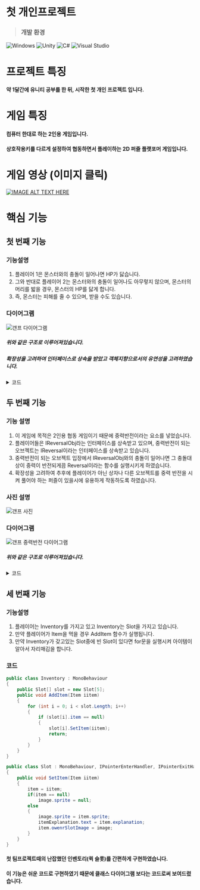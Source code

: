 # 첫 개인프로젝트
> ### **개발 환경**

![Windows](https://img.shields.io/badge/Windows-0078D6?style=for-the-badge&logo=windows&logoColor=white)
![Unity](https://img.shields.io/badge/unity-%23000000.svg?style=for-the-badge&logo=unity&logoColor=white)
![C#](https://img.shields.io/badge/c%23-%23239120.svg?style=for-the-badge&logo=csharp&logoColor=white)
![Visual Studio](https://img.shields.io/badge/Visual%20Studio-5C2D91.svg?style=for-the-badge&logo=visual-studio&logoColor=white)
# 프로젝트 특징
#### 약 1달간에 유니티 공부를 한 뒤, 시작한 첫 개인 프로젝트 입니다.
# 게임 특징
#### 컴퓨터 한대로 하는 2인용 게임입니다.
#### 상호작용키를 다르게 설정하여 협동하면서 플레이하는 2D 퍼즐 플랫포머 게임입니다.
# 게임 영상 (이미지 클릭)
[![IMAGE ALT TEXT HERE](https://img.youtube.com/vi/DCpZCHbnalA/0.jpg)](https://youtu.be/DCpZCHbnalA)
# **핵심 기능**
## 첫 번째 기능
### 기능설명
1. 플레이어 1은 몬스터와의 충돌이 일어나면 HP가 닳습니다.
2. 그와 반대로 플레이어 2는 몬스터와의 충돌이 일어나도 아무렇지 않으며, 몬스터의 머리를 밟을 경우, 몬스터의 HP를 닳게 합니다.
3. 즉, 몬스터는 피해를 줄 수 있으며, 받을 수도 있습니다.

### 다이어그램
![갠프 다이어그램](https://github.com/kimkimsun/1st-TeamProject/assets/116052108/96ed0980-276d-4112-8f0e-55af3e67149f)
##### 위와 같은 구조로 이루어져있습니다.

##### 확장성을 고려하여 인터페이스로 상속을 받았고 객체지향으로서의 유연성을 고려하였습니다.

<details>
    <summary>코드</summary>
    
### 코드
```C#
public interface IAttackable
{
    void Attack(IHitable hitobj);
    float Damage
    {
        get;
        set;
    }
}
public interface IHitable
{
    void Hit(float damage);
}
```

```C#
public class Player : MonoBehaviour, IReversalObj, IHitable
{
    public virtual void Hit(float damage)
    {
        playerRb.AddRelativeForce(Vector2.right * 5 * Time.deltaTime, ForceMode2D.Impulse);
    }
}

public class Monster : MonoBehaviour, IAttackable, IHitable
{
    public void Attack(IHitable hitobj)
    {
        hitobj.Hit(damage);
    }

    public void Hit(float damage)
    {
        Hp -= damage;
        gameObject.layer = hitLayer;
        gameObject.transform.GetChild(0).gameObject.layer = hitLayer;
        monsterRb.AddRelativeForce(Vector2.up * 3, ForceMode2D.Impulse);
        monsterRb.AddRelativeForce(Vector2.left * 3, ForceMode2D.Impulse);
        StartCoroutine(ChangeColor());
    }
}
```
</details>


## 두 번째 기능
### 기능 설명
1. 이 게임에 목적은 2인용 협동 게임이기 때문에 중력반전이라는 요소를 넣었습니다.
2. 플레이어들은 IReversalObj라는 인터페이스를 상속받고 있으며, 중력반전이 되는 오브젝트는 IReversal이라는 인터페이스를 상속받고 있습니다.
3. 중력반전이 되는 오브젝트 입장에서 IReversalObj와의 충돌이 일어나면 그 충돌대상이 중력이 반전되게끔 Reversal이라는 함수를 실행시키게 하였습니다.
4. 확장성을 고려하여 추후에 플레이어가 아닌 상자나 다른 오브젝트를 중력 반전을 시켜 풀어야 하는 퍼즐이 있을시에 유용하게 작동하도록 하였습니다.

### 사진 설명
![갠프 사진](https://github.com/kimkimsun/1st-TeamProject/assets/116052108/2317f560-7450-4755-8daa-7f522d35d05b)

### 다이어그램
![갠프 중력반전 다이어그램](https://github.com/kimkimsun/1st-TeamProject/assets/116052108/4f24cf5f-8755-475a-8ce0-ee81e0ceb61e)
##### 위와 같은 구조로 이루어져있습니다.

<details>
    <summary>코드</summary>
    
### 코드
```C#
public interface IReversalAble
{
    void Reversal(IReversalObj reversalObj);
}

public interface IReversalObj
{
    void ReversalObj();
}

```

```C#
public class ReversalZone : MonoBehaviour, IReversalAble
{
    public void Reversal(IReversalObj reversalObj)
    {
        reversalObj.ReversalObj();
    }
    private void OnTriggerEnter2D(Collider2D collision)
    {
        if(collision.TryGetComponent(out IReversalObj obj))
            Reversal(obj);
    }
}

public class Player : MonoBehaviour, IReversalObj, IHitable
{
    public void ReversalObj()
    {
        playerMove.IsGravity = !playerMove.IsGravity;
        transform.localScale = new Vector2(transform.localScale.x, (transform.localScale.y * -1));
        playerRb.gravityScale *= -1;
    }
}
```
</details>

## 세 번째 기능
### 기능설명
1. 플레이어는 Inventory를 가지고 있고 Inventory는 Slot을 가지고 있습니다.
2. 만약 플레이어가 Item을 먹을 경우 AddItem 함수가 실행됩니다.
3. 만약 Inventory가 갖고있는 Slot중에 빈 Slot이 있다면 for문을 실행시켜 아이템이 알아서 자리매김을 합니다.
### 코드
```C#
public class Inventory : MonoBehaviour
{
    public Slot[] slot = new Slot[5];
    public void AddItem(Item iitem)
    {
        for (int i = 0; i < slot.Length; i++)
        {
            if (slot[i].item == null) 
            {
                slot[i].SetItem(iitem);
                return;
            }
        }
    }
}

public class Slot : MonoBehaviour, IPointerEnterHandler, IPointerExitHandler
{
    public void SetItem(Item iitem)
    {
        item = iitem;      
        if(item == null)
            image.sprite = null;
        else
        {
            image.sprite = item.sprite;
            itemExplanation.text = item.explanation;
            item.owenrSlotImage = image;
        }
    }
}
```
#### 첫 팀프로젝트때의 난잡했던 인벤토리(퀵 슬롯)를 간편하게 구현하였습니다.
#### 이 기능은 쉬운 코드로 구현하였기 때문에 클래스 다이어그램 보다는 코드로써 보여드렸습니다.
